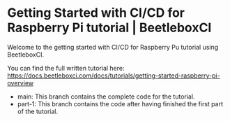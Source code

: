 # Getting Started with CI/CD for Raspberry Pi tutorial | BeetleboxCI
Welcome to the getting started with CI/CD for Raspberry Pu tutorial using BeetleboxCI.

You can find the full written tutorial here:
https://docs.beetleboxci.com/docs/tutorials/getting-started-raspberry-pi-overview

* main: This branch contains the complete code for the tutorial.
* part-1: This branch contains the code after having finished the first part of the tutorial.

